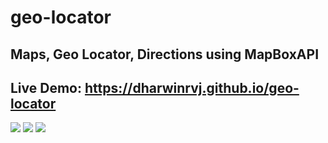 # geo-locator
## Maps, Geo Locator, Directions using MapBoxAPI
## Live Demo: https://dharwinrvj.github.io/geo-locator

<img src="demo_images/0.png"/>

<img src="demo_images/1.png"/>

<img src="demo_images/2.png"/>

